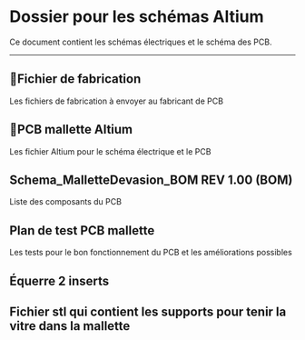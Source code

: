 # Dossier pour les schémas Altium
Ce document contient les schémas électriques et le schéma des PCB.

---
## 📂Fichier de fabrication 
Les fichiers de fabrication à envoyer au fabricant de PCB

## 📂PCB mallette Altium
Les fichier Altium pour le schéma électrique et le PCB

## Schema_MalletteDevasion_BOM REV 1.00 (BOM)
Liste des composants du PCB

## Plan de test PCB mallette
Les tests pour le bon fonctionnement du PCB et les améliorations possibles

## Équerre 2 inserts 
Fichier stl qui contient les supports pour tenir la vitre dans la mallette
---
